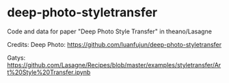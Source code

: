# deep-photo-styletransfer
Code and data for paper "Deep Photo Style Transfer" in theano/Lasagne

Credits:
Deep Photo: https://github.com/luanfujun/deep-photo-styletransfer 

Gatys: https://github.com/Lasagne/Recipes/blob/master/examples/styletransfer/Art%20Style%20Transfer.ipynb
